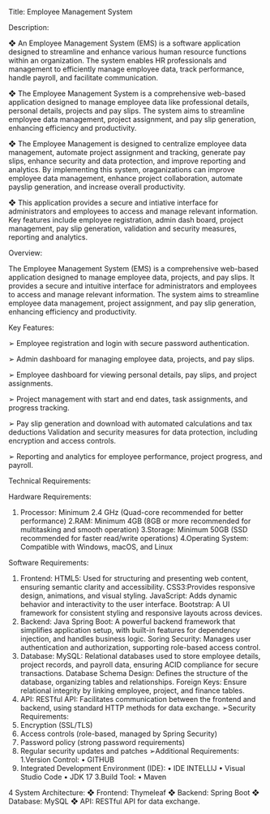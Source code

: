 Title: Employee Management System

Description: 

❖ An Employee Management System (EMS) is a software application designed
to streamline and enhance various human resource functions within an
organization. The system enables HR professionals and management to
efficiently manage employee data, track performance, handle payroll, and
facilitate communication.

❖ The Employee Management System is a comprehensive web-based
application designed to manage employee data like professional details,
personal details, projects and pay slips. The system aims to streamline
employee data management, project assignment, and pay slip generation,
enhancing efficiency and productivity.

❖ The Employee Management is designed to centralize employee data
management, automate project assignment and tracking, generate pay
slips, enhance security and data protection, and improve reporting and
analytics. By implementing this system, oraganizations can improve
employee data management, enhance project collaboration, automate
payslip generation, and increase overall productivity.

❖ This application provides a secure and intiative interface for administrators
and employees to access and manage relevant information. Key features
include employee registration, admin dash board, project management,
pay slip generation, validation and security measures, reporting and
analytics.

Overview:

The Employee Management System (EMS) is a comprehensive web-based
application designed to manage employee data, projects, and pay slips. It
provides a secure and intuitive interface for administrators and employees
to access and manage relevant information. The system aims to streamline
employee data management, project assignment, and pay slip generation,
enhancing efficiency and productivity.

 Key Features:
 
➢ Employee registration and login with secure password
authentication.

➢ Admin dashboard for managing employee data, projects, and pay
slips.

➢ Employee dashboard for viewing personal details, pay slips, and
project assignments.

➢ Project management with start and end dates, task assignments,
and progress tracking.

➢ Pay slip generation and download with automated calculations and
tax deductions Validation and security measures for data protection,
including encryption and access controls.

➢ Reporting and analytics for employee performance, project
progress, and payroll.

Technical Requirements:

Hardware Requirements:

1. Processor: Minimum 2.4 GHz (Quad-core recommended for better performance)
2.RAM: Minimum 4GB (8GB or more recommended for multitasking and smooth
operation)
3.Storage: Minimum 50GB (SSD recommended for faster read/write operations)
4.Operating System: Compatible with Windows, macOS, and Linux

Software Requirements:
1. Frontend:
HTML5: Used for structuring and presenting web content, ensuring
semantic clarity and accessibility.
CSS3:Provides responsive design, animations, and visual styling.
JavaScript: Adds dynamic behavior and interactivity to the user interface.
Bootstrap: A UI framework for consistent styling and responsive layouts
across devices.
2. Backend:
Java Spring Boot: A powerful backend framework that simplifies
application setup, with built-in features for dependency injection, and
handles business logic.
Soring Security: Manages user authentication and authorization,
supporting role-based access control.
3. Database:
MySQL: Relational databases used to store employee details, project
records, and payroll data, ensuring ACID compliance for secure transactions.
Database Schema Design: Defines the structure of the database,
organizing tables and relationships.
Foreign Keys: Ensure relational integrity by linking employee, project,
and finance tables.
4. API:
RESTful API: Facilitates communication between the frontend and backend,
using standard HTTP methods for data exchange.
➢Security Requirements:
1. Encryption (SSL/TLS)
2. Access controls (role-based, managed by Spring Security)
3. Password policy (strong password requirements)
4. Regular security updates and patches
➢Additional Requirements:
1.Version Control:
• GITHUB
2. Integrated Development Environment (IDE):
• IDE INTELLIJ
• Visual Studio Code
• JDK 17
3.Build Tool:
• Maven

4 System Architecture:
❖ Frontend: Thymeleaf
❖ Backend: Spring Boot
❖ Database: MySQL
❖ API: RESTful API for data exchange.
